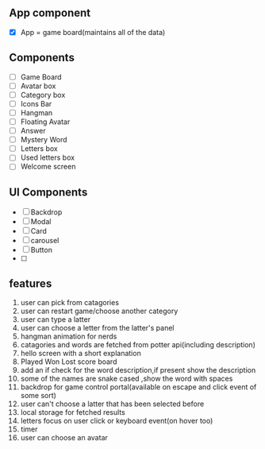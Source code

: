 ## App component

- [x] App = game board(maintains all of the data)

## Components

- [ ] Game Board
- [ ] Avatar box
- [ ] Category box
- [ ] Icons Bar
- [ ] Hangman
- [ ] Floating Avatar
- [ ] Answer
- [ ] Mystery Word
- [ ] Letters box
- [ ] Used letters box
- [ ] Welcome screen

## UI Components

- [ ] Backdrop
- [ ] Modal
- [ ] Card
- [ ] carousel
- [ ] Button
- [ ]

## features

1. user can pick from catagories
2. user can restart game/choose another category
3. user can type a latter
4. user can choose a letter from the latter's panel
5. hangman animation for nerds
6. catagories and words are fetched from potter api(including description)
7. hello screen with a short explanation
8. Played Won Lost score board
9. add an if check for the word description,if present show the description
10. some of the names are snake cased ,show the word with spaces
11. backdrop for game control portal(available on escape and click event of some sort)
12. user can't choose a latter that has been selected before
13. local storage for fetched results
14. letters focus on user click or keyboard event(on hover too)
15. timer
16. user can choose an avatar
